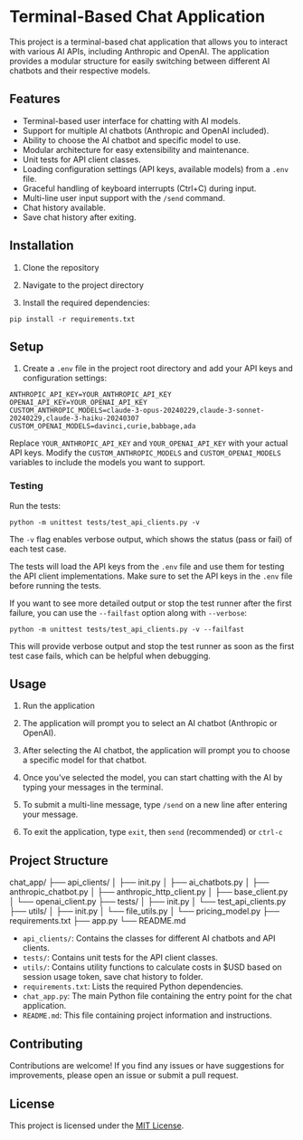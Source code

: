 # Terminal-Based Chat Application

This project is a terminal-based chat application that allows you to interact with various AI APIs, including Anthropic and OpenAI. The application provides a modular structure for easily switching between different AI chatbots and their respective models.

## Features

- Terminal-based user interface for chatting with AI models.
- Support for multiple AI chatbots (Anthropic and OpenAI included).
- Ability to choose the AI chatbot and specific model to use.
- Modular architecture for easy extensibility and maintenance.
- Unit tests for API client classes.
- Loading configuration settings (API keys, available models) from a `.env` file.
- Graceful handling of keyboard interrupts (Ctrl+C) during input.
- Multi-line user input support with the `/send` command.
- Chat history available. 
- Save chat history after exiting.

## Installation

1. Clone the repository

2. Navigate to the project directory

3. Install the required dependencies:
```
pip install -r requirements.txt 
```

## Setup

1. Create a `.env` file in the project root directory and add your API keys and configuration settings:
```
ANTHROPIC_API_KEY=YOUR_ANTHROPIC_API_KEY
OPENAI_API_KEY=YOUR_OPENAI_API_KEY
CUSTOM_ANTHROPIC_MODELS=claude-3-opus-20240229,claude-3-sonnet-20240229,claude-3-haiku-20240307
CUSTOM_OPENAI_MODELS=davinci,curie,babbage,ada
```
Replace `YOUR_ANTHROPIC_API_KEY` and `YOUR_OPENAI_API_KEY` with your actual API keys. Modify the `CUSTOM_ANTHROPIC_MODELS` and `CUSTOM_OPENAI_MODELS` variables to include the models you want to support.

### Testing 

Run the tests:
```
python -m unittest tests/test_api_clients.py -v
```
The `-v` flag enables verbose output, which shows the status (pass or fail) of each test case.

The tests will load the API keys from the `.env` file and use them for testing the API client implementations. Make sure to set the API keys in the `.env` file before running the tests.

If you want to see more detailed output or stop the test runner after the first failure, you can use the `--failfast` option along with `--verbose`:
```
python -m unittest tests/test_api_clients.py -v --failfast
```
This will provide verbose output and stop the test runner as soon as the first test case fails, which can be helpful when debugging.

## Usage

1. Run the application

2. The application will prompt you to select an AI chatbot (Anthropic or OpenAI).

3. After selecting the AI chatbot, the application will prompt you to choose a specific model for that chatbot.

4. Once you've selected the model, you can start chatting with the AI by typing your messages in the terminal.

5. To submit a multi-line message, type `/send` on a new line after entering your message.

6. To exit the application, type `exit`, then `send` (recommended) or `ctrl-c`

## Project Structure 

chat_app/
├── api_clients/
│   ├── init.py
│   ├── ai_chatbots.py
│   ├── anthropic_chatbot.py
│   ├── anthropic_http_client.py
│   ├── base_client.py
│   └── openai_client.py
├── tests/
│   ├── init.py
│   └── test_api_clients.py
├── utils/
│   ├── init.py
│   └── file_utils.py
│   └── pricing_model.py
├── requirements.txt
├── app.py
└── README.md

- `api_clients/`: Contains the classes for different AI chatbots and API clients.
- `tests/`: Contains unit tests for the API client classes.
- `utils/`: Contains utility functions to calculate costs in $USD based on session usage token, save chat history to folder.
- `requirements.txt`: Lists the required Python dependencies.
- `chat_app.py`: The main Python file containing the entry point for the chat application.
- `README.md`: This file containing project information and instructions.

## Contributing

Contributions are welcome! If you find any issues or have suggestions for improvements, please open an issue or submit a pull request.

## License

This project is licensed under the [MIT License](LICENSE).
